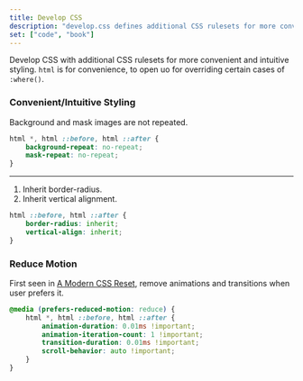 ```yaml
---
title: Develop CSS
description: "develop.css defines additional CSS rulesets for more convenient and intuitive styling."
set: ["code", "book"]
---
```


Develop CSS with additional CSS rulesets for more convenient and intuitive styling. `html` is for convenience, to open uo for overriding certain cases of `:where()`.

### Convenient/Intuitive Styling

Background and mask images are not repeated.

```css
html *, html ::before, html ::after {
	background-repeat: no-repeat;
	mask-repeat: no-repeat;
}
```

---

1. Inherit border-radius.
2. Inherit vertical alignment.

```css
html ::before, html ::after {
	border-radius: inherit;
	vertical-align: inherit;
}
```

### Reduce Motion

First seen in [A Modern CSS Reset][amcr],
remove animations and transitions when user prefers it.

```css
@media (prefers-reduced-motion: reduce) {
	html *, html ::before, html ::after {
		animation-duration: 0.01ms !important;
		animation-iteration-count: 1 !important;
		transition-duration: 0.01ms !important;
		scroll-behavior: auto !important;
	}
}
```

<!--
### Notes

- Think about what CSS is/can be used to, and in what order from basic to advanced sites/apps: typography, layouts, usability, accessibility, more typography and graphical design, animations, 3D rendering.

- If all needed elements where to be normalized across browsers, that would cause a lot of unused code for most apps and sites. Rather style those elements when they are used a lot. Perhaps it can be code-split. It obviously results in more focused and lean CSS when only what really needs correction is styled.
-->

[amcr]: https://piccalil.li/blog/a-modern-css-reset/
[cc]: https://cube.fyi/
[cr]: https://github.com/jensimmons/cssremedy
[mn]: https://github.com/sindresorhus/modern-normalize
[ms]: https://some.makeup/style
[nc]: https://github.com/necolas/normalize.css/
[op]: https://open-props.style/
[sc]: https://github.com/csstools/sanitize.css

<script>
	import Details from "$lib/Details.svelte"
</script>
